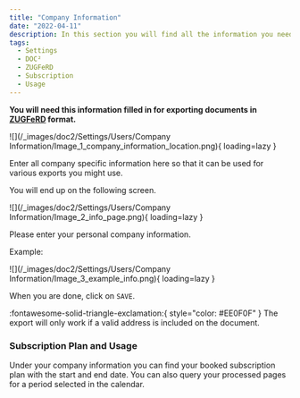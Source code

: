 ```yaml
---
title: "Company Information"
date: "2022-04-11"
description: In this section you will find all the information you need to store accordingly to export documents to ZUGFeRD format.
tags:
  - Settings
  - DOC²
  - ZUGFeRD
  - Subscription
  - Usage
---
```



**You will need this information filled in for exporting documents in [ZUGFeRD](/doc2/zugpferd/) format.**

![](/_images/doc2/Settings/Users/Company Information/Image_1_company_information_location.png){ loading=lazy }

Enter all company specific information here so that it can be used for various exports you might use.

You will end up on the following screen.

![](/_images/doc2/Settings/Users/Company Information/Image_2_info_page.png){ loading=lazy }

Please enter your personal company information.

Example:

![](/_images/doc2/Settings/Users/Company Information/Image_3_example_info.png){ loading=lazy }

When you are done, click on `SAVE`.

:fontawesome-solid-triangle-exclamation:{ style="color: #EE0F0F" }
The export will only work if a valid address is included on the document.

### Subscription Plan and Usage

Under your company information you can find your booked subscription plan with the start and end date.
You can also query your processed pages for a period selected in the calendar.
